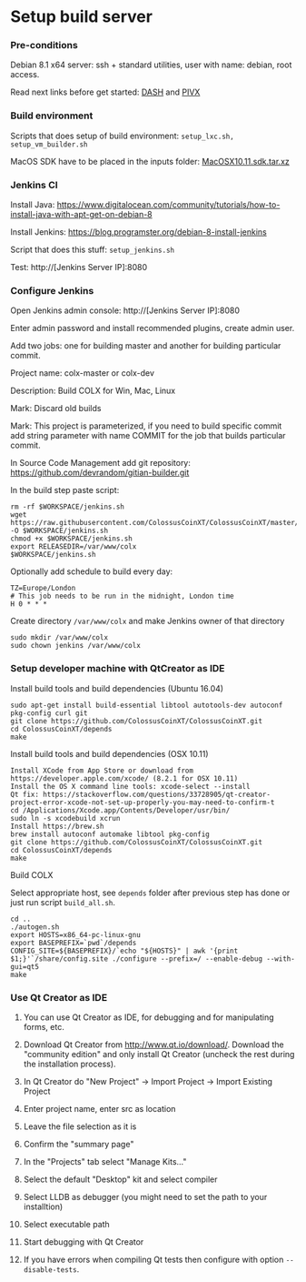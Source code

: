 Setup build server
================

### Pre-conditions

Debian 8.1 x64 server: ssh + standard utilities, user with name: debian, root access.

Read next links before get started: [DASH](https://forum.bits.media/index.php?/topic/18648-%D1%81%D0%BE%D0%B7%D0%B4%D0%B0%D0%BD%D0%B8%D0%B5-%D1%84%D0%BE%D1%80%D0%BA%D0%B0-%D0%BD%D0%B0-%D0%BE%D1%81%D0%BD%D0%BE%D0%B2%D0%B5-dash/) and [PIVX](https://github.com/PIVX-Project/PIVX/blob/master/doc/gitian-building.md)

### Build environment

Scripts that does setup of build environment: `setup_lxc.sh, setup_vm_builder.sh`

MacOS SDK have to be placed in the inputs folder: [MacOSX10.11.sdk.tar.xz](https://github.com/phracker/MacOSX-SDKs/releases/download/10.13/MacOSX10.11.sdk.tar.xz)


### Jenkins CI

Install Java: https://www.digitalocean.com/community/tutorials/how-to-install-java-with-apt-get-on-debian-8

Install Jenkins: https://blog.programster.org/debian-8-install-jenkins

Script that does this stuff: `setup_jenkins.sh`

Test: http://[Jenkins Server IP]:8080


### Configure Jenkins

Open Jenkins admin console: http://[Jenkins Server IP]:8080

Enter admin password and install recommended plugins, create admin user.

Add two jobs: one for building master and another for building particular commit.

Project name: colx-master or colx-dev

Description: Build COLX for Win, Mac, Linux

Mark: Discard old builds

Mark: This project is parameterized, if you need to build specific commit add string parameter with name COMMIT for the job that builds particular commit.

In Source Code Management add git repository: https://github.com/devrandom/gitian-builder.git

In the build step paste script:

    rm -rf $WORKSPACE/jenkins.sh
    wget https://raw.githubusercontent.com/ColossusCoinXT/ColossusCoinXT/master/contrib/CI/jenkins.sh -O $WORKSPACE/jenkins.sh
    chmod +x $WORKSPACE/jenkins.sh
    export RELEASEDIR=/var/www/colx
    $WORKSPACE/jenkins.sh

Optionally add schedule to build every day:

    TZ=Europe/London
    # This job needs to be run in the midnight, London time
    H 0 * * *

Create directory `/var/www/colx` and make Jenkins owner of that directory

    sudo mkdir /var/www/colx
    sudo chown jenkins /var/www/colx

    
### Setup developer machine with QtCreator as IDE

Install build tools and build dependencies (Ubuntu 16.04)

    sudo apt-get install build-essential libtool autotools-dev autoconf pkg-config curl git
    git clone https://github.com/ColossusCoinXT/ColossusCoinXT.git 
    cd ColossusCoinXT/depends
    make

Install build tools and build dependencies (OSX 10.11)

    Install XCode from App Store or download from https://developer.apple.com/xcode/ (8.2.1 for OSX 10.11)
    Install the OS X command line tools: xcode-select --install
    Qt fix: https://stackoverflow.com/questions/33728905/qt-creator-project-error-xcode-not-set-up-properly-you-may-need-to-confirm-t
    cd /Applications/Xcode.app/Contents/Developer/usr/bin/
    sudo ln -s xcodebuild xcrun
    Install https://brew.sh
    brew install autoconf automake libtool pkg-config
    git clone https://github.com/ColossusCoinXT/ColossusCoinXT.git 
    cd ColossusCoinXT/depends
    make

Build COLX

Select appropriate host, see `depends` folder after previous step has done or just run script `build_all.sh`.

    cd ..
    ./autogen.sh
    export HOSTS=x86_64-pc-linux-gnu
    export BASEPREFIX=`pwd`/depends
    CONFIG_SITE=${BASEPREFIX}/`echo "${HOSTS}" | awk '{print $1;}'`/share/config.site ./configure --prefix=/ --enable-debug --with-gui=qt5
    make


### Use Qt Creator as IDE

1. You can use Qt Creator as IDE, for debugging and for manipulating forms, etc.

2. Download Qt Creator from http://www.qt.io/download/. Download the "community edition" and only install Qt Creator (uncheck the rest during the installation process).

3. In Qt Creator do "New Project" -> Import Project -> Import Existing Project

4. Enter project name, enter src as location

5. Leave the file selection as it is

6. Confirm the "summary page"

7. In the "Projects" tab select "Manage Kits..."

8. Select the default "Desktop" kit and select compiler

9. Select LLDB as debugger (you might need to set the path to your installtion)

10. Select executable path

11. Start debugging with Qt Creator

12. If you have errors when compiling Qt tests then configure with option `--disable-tests`.

